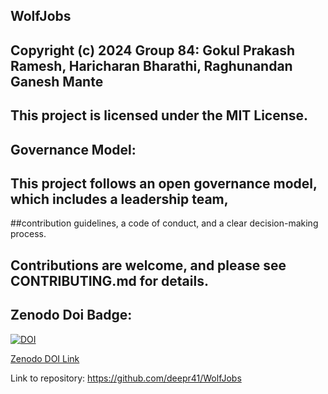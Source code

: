 ## WolfJobs

## Copyright (c) 2024 Group 84: Gokul Prakash Ramesh, Haricharan Bharathi, Raghunandan Ganesh Mante

## This project is licensed under the MIT License.

## Governance Model:

## This project follows an open governance model, which includes a leadership team,

##contribution guidelines, a code of conduct, and a clear decision-making process.

## Contributions are welcome, and please see CONTRIBUTING.md for details.

## Zenodo Doi Badge:

<a href="https://doi.org/10.5281/zenodo.5534872"><img src="https://zenodo.org/badge/DOI/10.5281/zenodo.5534872.svg" alt="DOI"></a>

<a href="https://zenodo.org/record/5534872#.YVYLNZrMJPY">Zenodo DOI Link</a>

Link to repository: https://github.com/deepr41/WolfJobs
